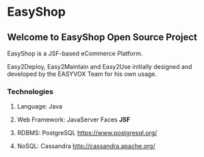 # EasyShop

## Welcome to EasyShop Open Source Project

EasyShop is a JSF-based eCommerce Platform.

Easy2Deploy, Easy2Maintain and Easy2Use initially designed and developed by the EASYVOX Team for his own usage.


### Technologies

1. Language: Java

2. Web Framework: JavaServer Faces **JSF**  

3. RDBMS: PostgreSQL https://www.postgresql.org/

4. NoSQL: Cassandra  http://cassandra.apache.org/

